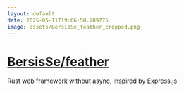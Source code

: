 ```yaml
---
layout: default
date: 2025-05-11T19:06:58.289775
image: assets/BersisSe_feather_cropped.png
---
```


# [BersisSe/feather](https://github.com/BersisSe/feather)

Rust web framework without async, inspired by Express.js
